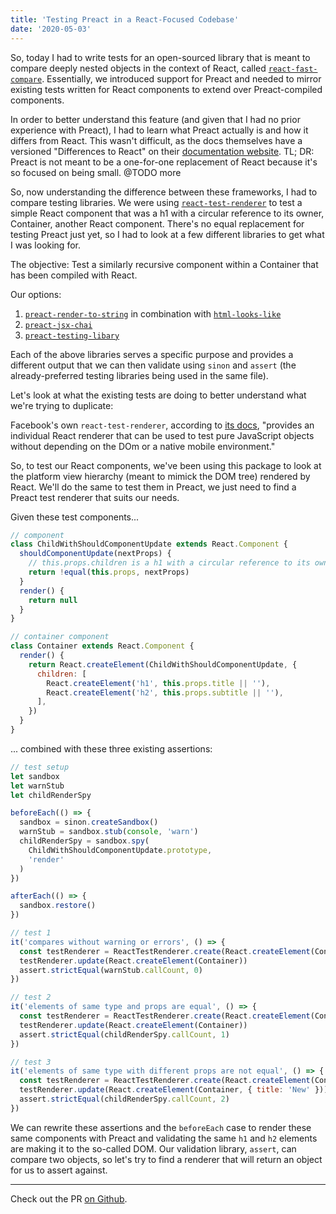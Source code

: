 ```yaml
---
title: 'Testing Preact in a React-Focused Codebase'
date: '2020-05-03'
---
```


So, today I had to write tests for an open-sourced library that is meant to compare deeply nested objects in the context of React, called [`react-fast-compare`](https://github.com/FormidableLabs/react-fast-compare). Essentially, we introduced support for Preact and needed to mirror existing tests written for React components to extend over Preact-compiled components.

In order to better understand this feature (and given that I had no prior experience with Preact), I had to learn what Preact actually is and how it differs from React. This wasn't difficult, as the docs themselves have a versioned "Differences to React" on their [documentation website](https://preactjs.com/guide/v10/differences-to-react). TL; DR: Preact is not meant to be a one-for-one replacement of React because it's so focused on being small. @TODO more

So, now understanding the difference between these frameworks, I had to compare testing libraries. We were using [`react-test-renderer`](https://reactjs.org/docs/test-renderer.html) to test a simple React component that was a h1 with a circular reference to its owner, Container, another React component. There's no equal replacement for testing Preact just yet, so I had to look at a few different libraries to get what I was looking for.

The objective: Test a similarly recursive component within a Container that has been compiled with React.

Our options:

1. [`preact-render-to-string`]() in combination with [`html-looks-like`]()
2. [`preact-jsx-chai`]()
3. [`preact-testing-libary`]()

Each of the above libraries serves a specific purpose and provides a different output that we can then validate using `sinon` and `assert` (the already-preferred testing libraries being used in the same file).

Let's look at what the existing tests are doing to better understand what we're trying to duplicate:

Facebook's own `react-test-renderer`, according to [its docs](https://reactjs.org/docs/test-renderer.html), "provides an individual React renderer that can be used to test pure JavaScript objects without depending on the DOm or a native mobile environment."

So, to test our React components, we've been using this package to look at the platform view hierarchy (meant to mimick the DOM tree) rendered by React. We'll do the same to test them in Preact, we just need to find a Preact test renderer that suits our needs.

Given these test components...

```js
// component
class ChildWithShouldComponentUpdate extends React.Component {
  shouldComponentUpdate(nextProps) {
    // this.props.children is a h1 with a circular reference to its owner, Container
    return !equal(this.props, nextProps)
  }
  render() {
    return null
  }
}

// container component
class Container extends React.Component {
  render() {
    return React.createElement(ChildWithShouldComponentUpdate, {
      children: [
        React.createElement('h1', this.props.title || ''),
        React.createElement('h2', this.props.subtitle || ''),
      ],
    })
  }
}
```

... combined with these three existing assertions:

```js
// test setup
let sandbox
let warnStub
let childRenderSpy

beforeEach(() => {
  sandbox = sinon.createSandbox()
  warnStub = sandbox.stub(console, 'warn')
  childRenderSpy = sandbox.spy(
    ChildWithShouldComponentUpdate.prototype,
    'render'
  )
})

afterEach(() => {
  sandbox.restore()
})

// test 1
it('compares without warning or errors', () => {
  const testRenderer = ReactTestRenderer.create(React.createElement(Container))
  testRenderer.update(React.createElement(Container))
  assert.strictEqual(warnStub.callCount, 0)
})

// test 2
it('elements of same type and props are equal', () => {
  const testRenderer = ReactTestRenderer.create(React.createElement(Container))
  testRenderer.update(React.createElement(Container))
  assert.strictEqual(childRenderSpy.callCount, 1)
})

// test 3
it('elements of same type with different props are not equal', () => {
  const testRenderer = ReactTestRenderer.create(React.createElement(Container))
  testRenderer.update(React.createElement(Container, { title: 'New' }))
  assert.strictEqual(childRenderSpy.callCount, 2)
})
```

We can rewrite these assertions and the `beforeEach` case to render these same components with Preact and validating the same `h1` and `h2` elements are making it to the so-called DOM. Our validation library, `assert`, can compare two objects, so let's try to find a renderer that will return an object for us to assert against.

<!-- What library renders to obj? -->

<!-- Can we duplicate the assertions? -->

<!-- Outcome / Final Tests -->

---

Check out the PR [on Github](https://github.com/FormidableLabs/react-fast-compare/pull/67).
